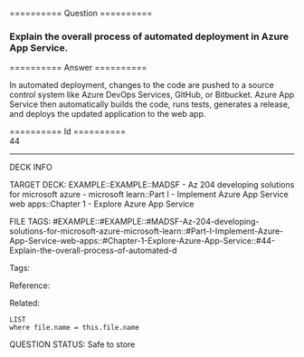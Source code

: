 ========== Question ==========  

### Explain the overall process of automated deployment in Azure App Service.  

========== Answer ==========  

In automated deployment, changes to the code are pushed to a source control
system like Azure DevOps Services, GitHub, or Bitbucket. Azure App Service then
automatically builds the code, runs tests, generates a release, and deploys the
updated application to the web app.

========== Id ==========  
44

---

DECK INFO

TARGET DECK: EXAMPLE::EXAMPLE::MADSF - Az 204 developing solutions for microsoft azure - microsoft learn::Part I - Implement Azure App Service web apps::Chapter 1 - Explore Azure App Service

FILE TAGS: #EXAMPLE::#EXAMPLE::#MADSF-Az-204-developing-solutions-for-microsoft-azure-microsoft-learn::#Part-I-Implement-Azure-App-Service-web-apps::#Chapter-1-Explore-Azure-App-Service::#44-Explain-the-overall-process-of-automated-d

Tags:

Reference:

Related:

```dataview
LIST
where file.name = this.file.name
```
QUESTION STATUS: Safe to store
